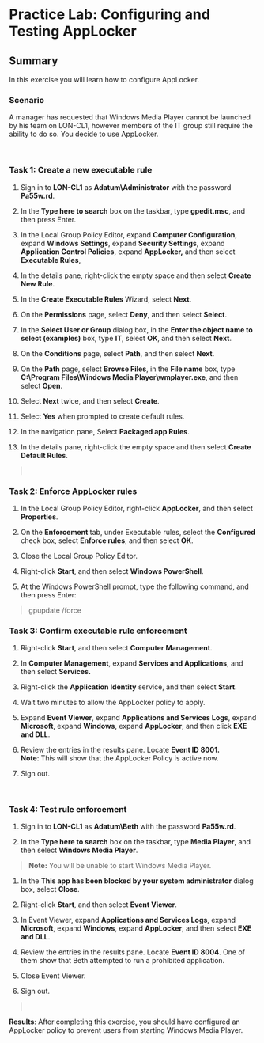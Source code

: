 # Practice Lab: Configuring and Testing AppLocker

## Summary

In this exercise you will learn how to configure AppLocker.

### Scenario

A manager has requested that Windows Media Player cannot be launched by his team
on LON-CL1, however members of the IT group still require the ability to do so.
You decide to use AppLocker.

 

### Task 1: Create a new executable rule

1.  Sign in to **LON-CL1** as **Adatum\\Administrator** with the password
    **Pa55w.rd**.

2.  In the **Type here to search** box on the taskbar, type **gpedit.msc**, and
    then press Enter.

3.  In the Local Group Policy Editor, expand **Computer Configuration**, expand
    **Windows Settings**, expand **Security Settings**, expand **Application
    Control Policies**, expand **AppLocker,** and then select **Executable
    Rules**,

4.  In the details pane, right-click the empty space and then select **Create
    New Rule**.

5.  In the **Create Executable Rules** Wizard, select **Next**.

6.  On the **Permissions** page, select **Deny**, and then select **Select**.

7.  In the **Select User or Group** dialog box, in the **Enter the object name
    to select (examples)** box, type **IT**, select **OK**, and then select
    **Next**.

8.  On the **Conditions** page, select **Path**, and then select **Next**.

9.  On the **Path** page, select **Browse Files**, in the **File name** box,
    type **C:\\Program Files\\Windows Media Player\\wmplayer.exe**, and then
    select **Open**.

10. Select **Next** twice, and then select **Create**.

11. Select **Yes** when prompted to create default rules.

12. In the navigation pane, Select **Packaged app Rules**.

13. In the details pane, right-click the empty space and then select **Create
    Default Rules**.

>    

### Task 2: Enforce AppLocker rules

1.  In the Local Group Policy Editor, right-click **AppLocker**, and then select
    **Properties**.

2.  On the **Enforcement** tab, under Executable rules, select the
    **Configured** check box, select **Enforce rules**, and then select **OK**.

3.  Close the Local Group Policy Editor.

4.  Right-click **Start**, and then select **Windows PowerShell**.

5.  At the Windows PowerShell prompt, type the following command, and then press
    Enter:

>   gpupdate /force


### Task 3: Confirm executable rule enforcement

1.  Right-click **Start**, and then select **Computer Management**.

2.  In **Computer Management**, expand **Services and Applications**, and then
    select **Services.**

3.  Right-click the **Application Identity** service, and then select **Start**.

4.  Wait two minutes to allow the AppLocker policy to apply.

5.  Expand **Event Viewer**, expand **Applications and Services Logs**, expand
    **Microsoft**, expand **Windows**, expand **AppLocker**, and then click
    **EXE and DLL**.

6.  Review the entries in the results pane. Locate **Event ID 8001.**  
    **Note**: This will show that the AppLocker Policy is active now.

7.  Sign out.

   

### Task 4: Test rule enforcement

1.  Sign in to **LON-CL1** as **Adatum\\Beth** with the password **Pa55w.rd**.

2.  In the **Type here to search** box on the taskbar, type **Media Player**,
    and then select **Windows Media Player**.

>   **Note:** You will be unable to start Windows Media Player.

1.  In the **This app has been blocked by your system administrator** dialog
    box, select **Close**.

2.  Right-click **Start**, and then select **Event Viewer**.

3.  In Event Viewer, expand **Applications and Services Logs**, expand
    **Microsoft**, expand **Windows**, expand **AppLocker**, and then select
    **EXE and DLL**.

4.  Review the entries in the results pane. Locate **Event ID 8004**. One of
    them show that Beth attempted to run a prohibited application.

5.  Close Event Viewer.

6.  Sign out.

>    

**Results**: After completing this exercise, you should have configured an
AppLocker policy to prevent users from starting Windows Media Player.
